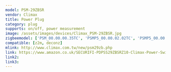 ```yaml
---
model: PSM-29ZBSR
vendor: Climax
title: Power Plug
category: plug
supports: on/off, power measurement
image: /assets/images/devices/Climax_PSM-29ZBSR.jpg
zigbeemodel: ['PSM_00.00.00.35TC', 'PSMP5_00.00.02.02TC', 'PSMP5_00.00.05.10TC']
compatible: [z2m, deconz]
mlink: http://www.climax.com.tw/new/psm29zb.php
link: https://www.amazon.co.uk/SECURIFI-PDPSS29ZBSRZ10-Climax-Power-Switch/dp/B06WRTZD3L
link2: 
link3: 
---
```


